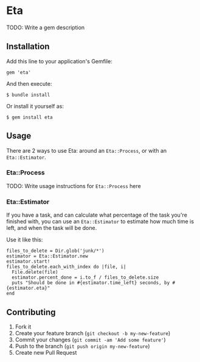 # Eta

TODO: Write a gem description

## Installation

Add this line to your application's Gemfile:

    gem 'eta'

And then execute:

    $ bundle install

Or install it yourself as:

    $ gem install eta

## Usage

There are 2 ways to use Eta: around an `Eta::Process`, or with an
`Eta::Estimator`.

### Eta::Process

TODO: Write usage instructions for `Eta::Process` here

### Eta::Estimator

If you have a task, and can calculate what percentage of the task you're
finished with, you can use an `Eta::Estimator` to estimate how much time is
left, and when the task will be done.

Use it like this:

	files_to_delete = Dir.glob('junk/*')
	estimator = Eta::Estimator.new
	estimator.start!
	files_to_delete.each_with_index do |file, i|
	  File.delete(file)
	  estimator.percent_done = i.to_f / files_to_delete.size
	  puts "Should be done in #{estimator.time_left} seconds, by #{estimator.eta}"
	end

## Contributing

1. Fork it
2. Create your feature branch (`git checkout -b my-new-feature`)
3. Commit your changes (`git commit -am 'Add some feature'`)
4. Push to the branch (`git push origin my-new-feature`)
5. Create new Pull Request
